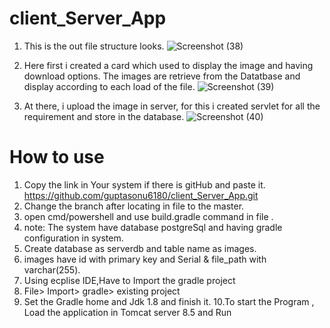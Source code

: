 # client_Server_App
1. This is the out file structure looks.
![Screenshot (38)](https://github.com/guptasonu6180/client_Server_App/assets/78613943/9872656a-32c2-48c8-8331-64a674010ffd)

2. Here first i created a card which used to display the image and having download options.
   The images are retrieve from the Datatbase and display according to each load of the file.
   ![Screenshot (39)](https://github.com/guptasonu6180/client_Server_App/assets/78613943/86aad212-161e-4c44-8f3d-05c2c429c35d)

3. At there, i upload the image in server, for this i created servlet for all the requirement and store in the database.
 ![Screenshot (40)](https://github.com/guptasonu6180/client_Server_App/assets/78613943/fbcfc68d-ace4-442b-97b4-2ba28aac9f6c)

# How to use

1. Copy the link in Your system if there is gitHub and paste it.
   https://github.com/guptasonu6180/client_Server_App.git
2. Change the branch after locating in file to the master.
3. open cmd/powershell and use build.gradle command in file .
4. note: The system have database postgreSql and having gradle configuration in system.
5. Create database as serverdb and table name as images.
6. images have id with primary key and Serial & file_path with varchar(255).
7. Using ecplise IDE,Have to Import the gradle project
8. File> Import> gradle> existing project
9. Set the Gradle home and Jdk 1.8 and finish it.
10.To start the Program , Load the application in Tomcat server 8.5 and Run
